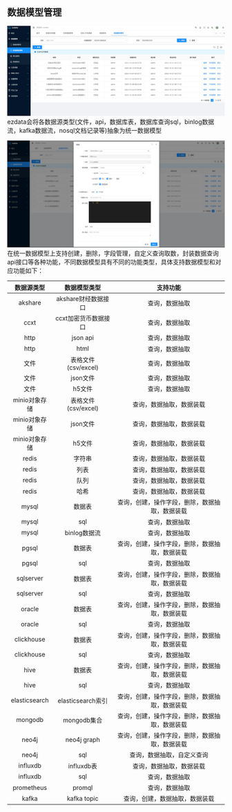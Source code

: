 数据模型管理
----
![输入图片说明](https://raw.githubusercontent.com/xuwei95/ezdata_press/master/images/datamodel.png?raw=true "在这里输入图片标题")
ezdata会将各数据源类型(文件，api，数据库表，数据库查询sql，binlog数据流，kafka数据流，nosql文档记录等)抽象为统一数据模型    

![输入图片说明](https://raw.githubusercontent.com/xuwei95/ezdata_press/master/images/datamodel_edit.png?raw=true "在这里输入图片标题")
在统一数据模型上支持创建，删除，字段管理，自定义查询取数，封装数据查询api接口等各种功能，不同数据模型具有不同的功能类型，具体支持数据模型和对应功能如下：  

| 数据源类型 | 数据模型类型 | 支持功能
|:-----:|:-----:|:-----:|
| akshare | akshare财经数据接口 | 查询，数据抽取
| ccxt | ccxt加密货币数据接口 | 查询，数据抽取
| http | json api | 查询，数据抽取  
| http | html | 查询，数据抽取
| 文件 | 表格文件(csv/excel) |  查询，数据抽取
| 文件 | json文件 |  查询，数据抽取
| 文件 | h5文件 |  查询，数据抽取
| minio对象存储 | 表格文件(csv/excel) |  查询，数据抽取，数据装载
| minio对象存储 | json文件 | 查询，数据抽取，数据装载 
| minio对象存储 | h5文件 | 查询，数据抽取，数据装载
| redis | 字符串 | 查询，数据抽取，数据装载 
| redis | 列表 | 查询，数据抽取，数据装载
| redis | 队列 | 查询，数据抽取，数据装载
| redis | 哈希 | 查询，数据抽取，数据装载
| mysql | 数据表 | 查询，创建，操作字段，删除，数据抽取，数据装载
| mysql | sql | 查询，数据抽取
| mysql | binlog数据流 | 查询，数据抽取
| pgsql | 数据表 | 查询，创建，操作字段，删除，数据抽取，数据装载
| pgsql | sql | 查询，数据抽取
| sqlserver | 数据表 | 查询，创建，操作字段，删除，数据抽取，数据装载
| sqlserver | sql | 查询，数据抽取
| oracle | 数据表 | 查询，创建，操作字段，删除，数据抽取，数据装载
| oracle | sql | 查询，数据抽取
| clickhouse | 数据表 | 查询，创建，操作字段，删除，数据抽取，数据装载
| clickhouse | sql | 查询，数据抽取
| hive | 数据表 | 查询，创建，操作字段，删除，数据抽取，数据装载
| hive | sql | 查询，数据抽取
| elasticsearch | elasticsearch索引 | 查询，创建，操作字段，删除，数据抽取，数据装载
| mongodb | mongodb集合 | 查询，创建，操作字段，删除，数据抽取，数据装载
| neo4j | neo4j graph | 查询，创建，操作字段，删除，数据抽取，数据装载
| neo4j | sql | 查询，数据抽取，自定义查询
| influxdb | influxdb表 | 查询，数据抽取，数据装载
| influxdb | sql | 查询，数据抽取
| prometheus | promql | 查询，数据抽取 
| kafka | kafka topic | 查询，创建，数据抽取，数据装载

